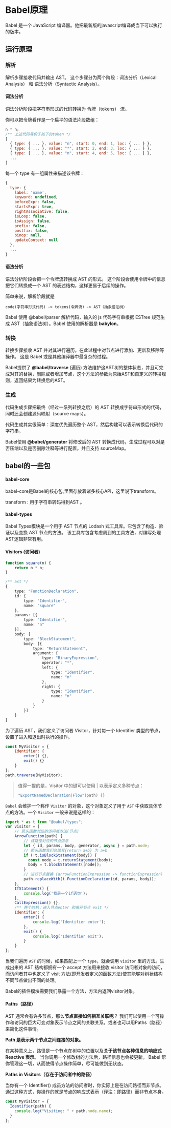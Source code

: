 # Babel原理

Babel 是一个 JavaScript 编译器。他把最新版的javascript编译成当下可以执行的版本。

## 运行原理

### 解析

解析步骤接收代码并输出 AST。 这个步骤分为两个阶段：词法分析（Lexical Analysis） 和 语法分析（Syntactic Analysis）。

#### 词法分析

词法分析阶段把字符串形式的代码转换为 令牌（tokens） 流。

你可以把令牌看作是一个扁平的语法片段数组：

```js
n * n;
/** 上述代码等价于如下的token */
[
  { type: { ... }, value: "n", start: 0, end: 1, loc: { ... } },
  { type: { ... }, value: "*", start: 2, end: 3, loc: { ... } },
  { type: { ... }, value: "n", start: 4, end: 5, loc: { ... } },
  ...
]
```

每一个 type 有一组属性来描述该令牌：

```js
{
  type: {
    label: 'name',
    keyword: undefined,
    beforeExpr: false,
    startsExpr: true,
    rightAssociative: false,
    isLoop: false,
    isAssign: false,
    prefix: false,
    postfix: false,
    binop: null,
    updateContext: null
  },
  ...
}
```

#### 语法分析

语法分析阶段会把一个令牌流转换成 AST 的形式。 这个阶段会使用令牌中的信息把它们转换成一个 AST 的表述结构，这样更易于后续的操作。

简单来说，解析阶段就是

```
code(字符串形式代码) -> tokens(令牌流) -> AST（抽象语法树）
```

Babel 使用 @babel/parser 解析代码，输入的 js 代码字符串根据 ESTree 规范生成 AST（抽象语法树）。Babel 使用的解析器是 **babylon**。

### 转换

转换步骤接收 AST 并对其进行遍历，在此过程中对节点进行添加、更新及移除等操作。 这是 Babel 或是其他编译器中最复杂的过程。

Babel提供了 **@babel/traverse** (遍历) 方法维护这AST树的整体状态，并且可完成对其的替换，删除或者增加节点，这个方法的参数为原始AST和自定义的转换规则，返回结果为转换后的AST。

### 生成

代码生成步骤把最终（经过一系列转换之后）的 AST 转换成字符串形式的代码，同时还会创建源码映射（source maps）。

代码生成其实很简单：深度优先遍历整个 AST，然后构建可以表示转换后代码的字符串。

Babel使用 **@babel/generator** 将修改后的 AST 转换成代码，生成过程可以对是否压缩以及是否删除注释等进行配置，并且支持 sourceMap。

## babel的一些包

#### babel-core

babel-core是Babel的核心包,里面存放着诸多核心API，这里说下transform。

transform : 用于字符串转码得到AST 。

#### babel-types

Babel Types模块是一个用于 AST 节点的 Lodash 式工具库。它包含了构造、验证以及变换 AST 节点的方法。 该工具库包含考虑周到的工具方法，对编写处理AST逻辑非常有用。 

#### Visitors (访问者)

```ts
function square(n) {
    return n * n;
}

/** ast */
{
    type: "FunctionDeclaration",
    id: {
        type: "Identifier",
        name: "square"
    },
    params: [{
        type: "Identifier",
        name: "n"
    }],
    body: {
        type: "BlockStatement",
        body: [{
            type: "ReturnStatement",
            argument: {
                type: "BinaryExpression",
                operator: "*",
                left: {
                    type: "Identifier",
                    name: "n"
                },
                right: {
                    type: "Identifier",
                    name: "n"
                }
            }
        }]
    }
}
```

为了遍历 AST，我们定义了访问者 Visitor，针对每一个 Identifier 类型的节点，设置了进入和退出时执行的操作。 

```js
const MyVisitor = {
    Identifier: {
        enter() {},
        exit() {}
    }
};
path.traverse(MyVisitor);
```

> 值得一提的是，Visitor 中的键可以使用 | 以表示定义多种节点：
>
> ```js
> "ExportNamedDeclaration|Flow"(path) {}
> ```

`Babel` 会维护一个称作 `Visitor` 的对象，这个对象定义了用于 `AST` 中获取具体节点的方法。一个 `Visitor` 一般来说是这样的：

```js
import * as t from "@babel/types";
var visitor = {
  	// 箭头函数对应的访问者方法(节点)
    ArrowFunction(path) {
      	// 该路径对应的节点信息  
        let { id, params, body, generator, async } = path.node;
      	// 箭头函数我们会简写{return a+b} 为 a+b    
        if (!t.isBlockStatement(body)) {    
          const node = t.returnStatement(body);
          body = t.blockStatement([node]);
        }
        // 进行节点替换 (arrowFunctionExpression -> functionExpression)
      	path.replaceWith(t.FunctionDeclaration(id, params, body));
    },
    IfStatement() {
        console.log('我是一个if语句');
    },
    CallExpression() {},
  	/** 两个时机：进入节点enter 和离开节点 exit */
  	Identifier: {
        enter() {
            console.log('Identifier enter');
        },
        exit() {
            console.log('Identifier exit');
        }
    }
};
```

当我们遍历 `AST` 的时候，如果匹配上一个 `type`，就会调用 `visitor` 里的方法。生成出来的 AST 结构都拥有一个 accept 方法用来接收 visitor 访问者对象的访问，而访问者其中也定义了 visit 方法(即开发者定义的函数方法)使其能够对树状结构不同节点做出不同的处理。

Babel的插件模块需要我们暴露一个方法，方法内返回visitor对象。

#### Paths（路径）

AST 通常会有许多节点，那么**节点直接如何相互关联呢**？ 我们可以使用一个可操作和访问的巨大可变对象表示节点之间的关联关系，或者也可以用Paths（路径）来简化这件事情。

**Path 是表示两个节点之间连接的对象。**

在某种意义上，路径是一个节点在树中的位置以及**关于该节点各种信息的响应式 Reactive 表示**。 当你调用一个修改树的方法后，路径信息也会被更新。 Babel 帮你管理这一切，从而使得节点操作简单，尽可能做到无状态。

**Paths in Visitors（存在于访问者中的路径）**

当你有一个 Identifier() 成员方法的访问者时，你实际上是在访问路径而非节点。 通过这种方式，你操作的就是节点的响应式表示（译注：即路径）而非节点本身。

```js
const MyVisitor = {
  Identifier(path) {
    console.log("Visiting: " + path.node.name);
  }
};
```

